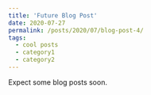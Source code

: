 ```yaml
---
title: 'Future Blog Post'
date: 2020-07-27
permalink: /posts/2020/07/blog-post-4/
tags:
  - cool posts
  - category1
  - category2
---
```


Expect some blog posts soon.
